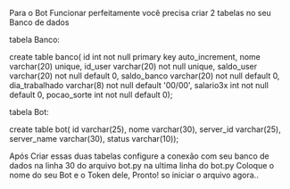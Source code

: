 Para o Bot Funcionar perfeitamente você precisa criar 2 tabelas no seu Banco de dados

tabela Banco:

create table banco(
id int not null primary key auto_increment,
nome varchar(20) unique,
id_user varchar(20) not null unique,
saldo_user varchar(20) not null default 0,
saldo_banco varchar(20) not null default 0,
dia_trabalhado varchar(8) not null default '00/00',
salario3x int not null default 0,
pocao_sorte int not null default 0);

tabela Bot:

create table bot(
id varchar(25),
nome varchar(30),
server_id varchar(25),
server_name varchar(30),
status varchar(10));

Após Criar essas duas tabelas configure a conexão com seu banco de dados na linha 30 do arquivo bot.py
na ultima linha do bot.py Coloque o nome do seu Bot e o Token dele, Pronto! so iniciar o arquivo agora..